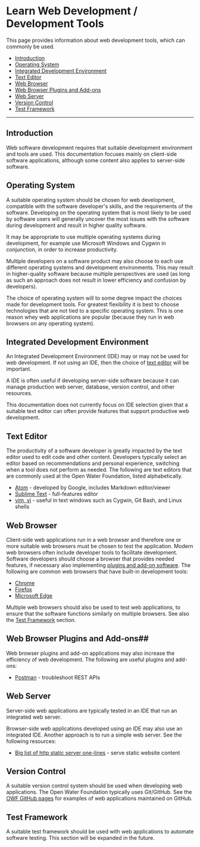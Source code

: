 # Learn Web Development / Development Tools

This page provides information about web development tools, which can commonly be used.

* [Introduction](#introduction)
* [Operating System](#operating-system)
* [Integrated Development Environment](#integrated-development-environment)
* [Text Editor](#text-editor)
* [Web Browser](#web-browser)
* [Web Browser Plugins and Add-ons](#web-browser-plugins-and-add-ons)
* [Web Server](#web-server)
* [Version Control](#version-control)
* [Test Framework](#test-framework)

----

## Introduction ##

Web software development requires that suitable development environment and tools are used.
This documentation focuses mainly on client-side software applications,
although some content also applies to server-side software.

## Operating System ##

A suitable operating system should be chosen for web development,
compatible with the software developer's skills,
and the requirements of the software.
Developing on the operating system that is most likely to be used by software users
will generally uncover the most issues with the software during development and
result in higher quality software.

It may be appropriate to use multiple operating systems during development,
for example use Microsoft Windows and Cygwin in conjunction,
in order to increase productivity.

Multiple developers on a software product may also choose to each use different
operating systems and development environments.
This may result in higher-quality software because multiple perspectives are used
(as long as such an approach does not result in lower efficiency and confusion by developers).

The choice of operating system will to some degree impact the choices made for development tools.
For greatest flexibility it is best to choose technologies
that are not tied to a specific operating system.
This is one reason whey web applications are popular
(because they run in web browsers on any operating system).

## Integrated Development Environment ##

An Integrated Development Environment (IDE) may or may not be used for web development.
If not using an IDE, then the choice of [text editor](#text-editor) will be important.

A IDE is often useful if developing server-side software because it can manage production
web server, database, version control, and other resources.

This documentation does not currently focus on IDE selection given that a suitable text editor
can often provide features that support productive web development.

## Text Editor ##

The productivity of a software developer is greatly impacted by the text editor used to edit code and other content.
Developers typically select an editor based on recommendations and personal experience,
switching when a tool does not perform as needed.
The following are text editors that are commonly used at the Open Water Foundation, listed alphabetically.

* [Atom](https://atom.io/) - developed by Google, includes Markdown editor/viewer
* [Sublime Text](https://www.sublimetext.com/) - full-features editor
* [vim, vi](https://en.wikipedia.org/wiki/Vim_(text_editor)) - useful in text windows such as Cygwin, Git Bash, and Linux shells

## Web Browser ##

Client-side web applications run in a web browser and therefore one or more suitable web browsers
must be chosen to test the application.
Modern web browsers often include developer tools to facilitate development.
Software developers should choose a browser that provides needed features,
if necessary also implementing [plugins and add-on software](#web-browser-plugins-and-add-ons).
The following are common web browsers that have built-in development tools:

* [Chrome](https://www.google.com/chrome/)
* [Firefox](https://www.mozilla.org/en-US/firefox/new/)
* [Microsoft Edge](https://www.microsoft.com/en-us/windows/microsoft-edge)

Multiple web browsers should also be used to test web applications, to ensure that the software
functions similarly on multiple browsers.  See also the [Test Framework](#test-framework) section.

## Web Browser Plugins and Add-ons##

Web browser plugins and add-on applications may also increase the efficiency of web development.
The following are useful plugins and add-ons:

* [Postman](https://www.getpostman.com/) - troubleshoot REST APIs

## Web Server ##

Server-side web applications are typically tested in an IDE that run an integrated web server.

Browser-side web applications developed using an IDE may also use an integrated IDE.
Another approach is to run a simple web server.  See the following resources:

* [Big list of http static server one-lines](https://gist.github.com/willurd/5720255) - serve static website content

## Version Control ##

A suitable version control system should be used when developing web applications.
The Open Water Foundation typically uses Git/GitHub.
See the [OWF GitHub pages](https://github.OpenWaterFoundation.org) for examples of web applications maintained on GitHub.

## Test Framework ##

A suitable test framework should be used with web applications to automate software testing.
This section will be expanded in the future.
